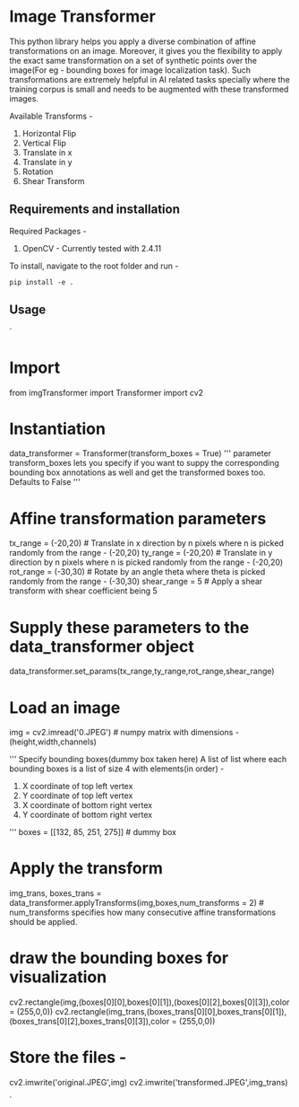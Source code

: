 # Image Transformer

This python library helps you apply a diverse combination of affine transformations on an image. Moreover, it gives you the flexibility to apply the exact same transformation on a set of synthetic points over the image(For eg - bounding boxes for image localization task). Such transformations are extremely helpful in AI related tasks specially where the training corpus is small and needs to be augmented with these transformed images.

Available Transforms - 

1. Horizontal Flip
2. Vertical Flip
3. Translate in x
4. Translate in y
5. Rotation
6. Shear Transform

## Requirements and installation

Required Packages - 

1. OpenCV - Currently tested with 2.4.11

To install, navigate to the root folder and run - 

`
pip install -e .
` 

## Usage

`
# Import
from imgTransformer import Transformer
import cv2

# Instantiation
data_transformer = Transformer(transform_boxes = True)
'''
parameter transform_boxes lets you specify if you want to suppy the corresponding bounding box annotations as well and get the transformed boxes too. Defaults to False
'''

# Affine transformation parameters
tx_range = (-20,20)	# Translate in x direction by n pixels where n is picked randomly from the range - (-20,20)
ty_range = (-20,20)	# Translate in y direction by n pixels where n is picked randomly from the range - (-20,20)
rot_range = (-30,30) # Rotate by an angle theta where theta is picked randomly from the range - (-30,30)
shear_range = 5 # Apply a shear transform with shear coefficient being 5

# Supply these parameters to the data_transformer object
data_transformer.set_params(tx_range,ty_range,rot_range,shear_range)

# Load an image
img = cv2.imread('0.JPEG') # numpy matrix with dimensions - (height,width,channels)

'''
Specify bounding boxes(dummy box taken here)
A list of list where each bounding boxes is a list of size 4 with elements(in order) - 

1. X coordinate of top left vertex
2. Y coordinate of top left vertex
3. X coordinate of bottom right vertex
4. Y coordinate of bottom right vertex

'''
boxes = [[132, 85, 251, 275]] # dummy box

# Apply the transform
img_trans, boxes_trans = data_transformer.applyTransforms(img,boxes,num_transforms = 2) # num_transforms specifies how many consecutive affine transformations should be applied.

# draw the bounding boxes for visualization
cv2.rectangle(img,(boxes[0][0],boxes[0][1]),(boxes[0][2],boxes[0][3]),color = (255,0,0))
cv2.rectangle(img_trans,(boxes_trans[0][0],boxes_trans[0][1]),(boxes_trans[0][2],boxes_trans[0][3]),color = (255,0,0))

# Store the files - 
cv2.imwrite('original.JPEG',img)
cv2.imwrite('transformed.JPEG',img_trans)

`